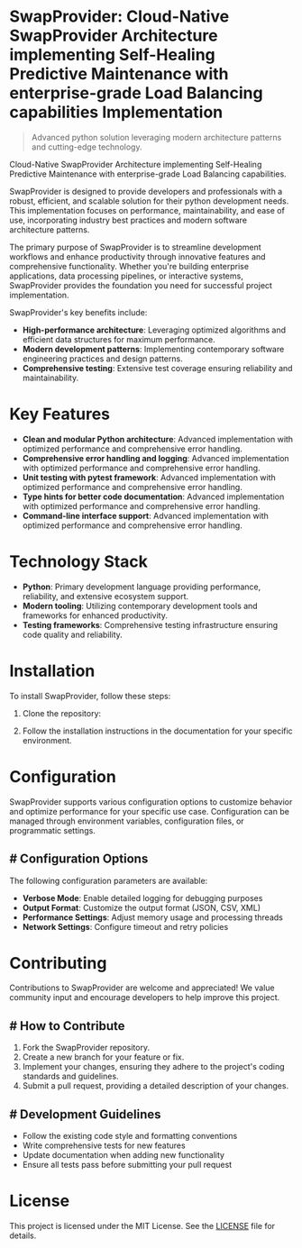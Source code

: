 <!-- fallback_SwapProvider_20251019215936_24580 -->

# SwapProvider: Cloud-Native SwapProvider Architecture implementing Self-Healing Predictive Maintenance with enterprise-grade Load Balancing capabilities Implementation
> Advanced python solution leveraging modern architecture patterns and cutting-edge technology.

Cloud-Native SwapProvider Architecture implementing Self-Healing Predictive Maintenance with enterprise-grade Load Balancing capabilities.

SwapProvider is designed to provide developers and professionals with a robust, efficient, and scalable solution for their python development needs. This implementation focuses on performance, maintainability, and ease of use, incorporating industry best practices and modern software architecture patterns.

The primary purpose of SwapProvider is to streamline development workflows and enhance productivity through innovative features and comprehensive functionality. Whether you're building enterprise applications, data processing pipelines, or interactive systems, SwapProvider provides the foundation you need for successful project implementation.

SwapProvider's key benefits include:

* **High-performance architecture**: Leveraging optimized algorithms and efficient data structures for maximum performance.
* **Modern development patterns**: Implementing contemporary software engineering practices and design patterns.
* **Comprehensive testing**: Extensive test coverage ensuring reliability and maintainability.

# Key Features

* **Clean and modular Python architecture**: Advanced implementation with optimized performance and comprehensive error handling.
* **Comprehensive error handling and logging**: Advanced implementation with optimized performance and comprehensive error handling.
* **Unit testing with pytest framework**: Advanced implementation with optimized performance and comprehensive error handling.
* **Type hints for better code documentation**: Advanced implementation with optimized performance and comprehensive error handling.
* **Command-line interface support**: Advanced implementation with optimized performance and comprehensive error handling.

# Technology Stack

* **Python**: Primary development language providing performance, reliability, and extensive ecosystem support.
* **Modern tooling**: Utilizing contemporary development tools and frameworks for enhanced productivity.
* **Testing frameworks**: Comprehensive testing infrastructure ensuring code quality and reliability.

# Installation

To install SwapProvider, follow these steps:

1. Clone the repository:


2. Follow the installation instructions in the documentation for your specific environment.

# Configuration

SwapProvider supports various configuration options to customize behavior and optimize performance for your specific use case. Configuration can be managed through environment variables, configuration files, or programmatic settings.

## # Configuration Options

The following configuration parameters are available:

* **Verbose Mode**: Enable detailed logging for debugging purposes
* **Output Format**: Customize the output format (JSON, CSV, XML)
* **Performance Settings**: Adjust memory usage and processing threads
* **Network Settings**: Configure timeout and retry policies

# Contributing

Contributions to SwapProvider are welcome and appreciated! We value community input and encourage developers to help improve this project.

## # How to Contribute

1. Fork the SwapProvider repository.
2. Create a new branch for your feature or fix.
3. Implement your changes, ensuring they adhere to the project's coding standards and guidelines.
4. Submit a pull request, providing a detailed description of your changes.

## # Development Guidelines

* Follow the existing code style and formatting conventions
* Write comprehensive tests for new features
* Update documentation when adding new functionality
* Ensure all tests pass before submitting your pull request

# License

This project is licensed under the MIT License. See the [LICENSE](https://github.com/xxxPOUPOUxxx/SwapProvider/blob/main/LICENSE) file for details.
